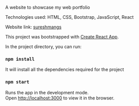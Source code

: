 A website to showcase my web portfolio

Technologies used: HTML, CSS, Bootstrap, JavaScript, React

Website link: [sureshmangs](https://sureshmangs.netlify.com/)



This project was bootstrapped with [Create React App](https://github.com/facebook/create-react-app).


In the project directory, you can run:

### `npm install`

It will install all the dependencies required for the project

### `npm start`

Runs the app in the development mode.<br />
Open [http://localhost:3000](http://localhost:3000) to view it in the browser.
